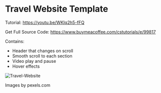 # Travel Website Template
Tutorial: https://youtu.be/WKIq2h5-fFQ

Get Full Source Code: https://www.buymeacoffee.com/cstutorials/e/99817

Contains:
 <ul>
  <li>Header that changes on scroll</li>
  <li>Smooth scroll to each section</li>
  <li>Video play and pause</li>
  <li>Hover effects</li>
 </ul>

![Travel-Website](https://user-images.githubusercontent.com/101867993/200461495-b165862e-78c7-4334-9074-85d3f9835476.png)


Images by pexels.com
